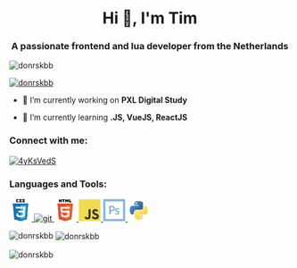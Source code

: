 <h1 align="center">Hi 👋, I'm Tim</h1>
<h3 align="center">A passionate frontend and lua developer from the Netherlands</h3>

<p align="left"> <img src="https://komarev.com/ghpvc/?username=donrskbb&label=Profile%20views&color=0e75b6&style=flat" alt="donrskbb" /> </p>

<p align="left"> <a href="https://github.com/ryo-ma/github-profile-trophy"><img src="https://github-profile-trophy.vercel.app/?username=donrskbb" alt="donrskbb" /></a> </p>

- 🔭 I’m currently working on **PXL Digital Study**

- 🌱 I’m currently learning **.JS, VueJS, ReactJS**

<h3 align="left">Connect with me:</h3>
<p align="left">
<a href="https://discord.gg/4yKsVedS" target="blank"><img align="center" src="https://raw.githubusercontent.com/rahuldkjain/github-profile-readme-generator/master/src/images/icons/Social/discord.svg" alt="4yKsVedS" height="30" width="40" /></a>
</p>

<h3 align="left">Languages and Tools:</h3>
<p align="left"> <a href="https://www.w3schools.com/css/" target="_blank" rel="noreferrer"> <img src="https://raw.githubusercontent.com/devicons/devicon/master/icons/css3/css3-original-wordmark.svg" alt="css3" width="40" height="40"/> </a> <a href="https://git-scm.com/" target="_blank" rel="noreferrer"> <img src="https://www.vectorlogo.zone/logos/git-scm/git-scm-icon.svg" alt="git" width="40" height="40"/> </a> <a href="https://www.w3.org/html/" target="_blank" rel="noreferrer"> <img src="https://raw.githubusercontent.com/devicons/devicon/master/icons/html5/html5-original-wordmark.svg" alt="html5" width="40" height="40"/> </a> <a href="https://developer.mozilla.org/en-US/docs/Web/JavaScript" target="_blank" rel="noreferrer"> <img src="https://raw.githubusercontent.com/devicons/devicon/master/icons/javascript/javascript-original.svg" alt="javascript" width="40" height="40"/> </a> <a href="https://www.photoshop.com/en" target="_blank" rel="noreferrer"> <img src="https://raw.githubusercontent.com/devicons/devicon/master/icons/photoshop/photoshop-line.svg" alt="photoshop" width="40" height="40"/> </a> <a href="https://www.python.org" target="_blank" rel="noreferrer"> <img src="https://raw.githubusercontent.com/devicons/devicon/master/icons/python/python-original.svg" alt="python" width="40" height="40"/> </a> </p>

<p><img align="left" src="https://github-readme-stats.vercel.app/api/top-langs?username=donrskbb&show_icons=true&locale=en&layout=compact" alt="donrskbb" /></p>

<p>&nbsp;<img align="center" src="https://github-readme-stats.vercel.app/api?username=donrskbb&show_icons=true&locale=en" alt="donrskbb" /></p>

<p><img align="center" src="https://github-readme-streak-stats.herokuapp.com/?user=donrskbb&" alt="donrskbb" /></p>
